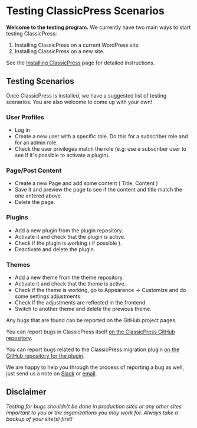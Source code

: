 # Testing ClassicPress Scenarios

**Welcome to the testing program.** We currently have two main ways to start testing ClassicPress:

1. Installing ClassicPress on a current WordPress site
2. Installing ClassicPress on a new site.

See the [Installing ClassicPress](https://docs.classicpress.net/installing-classicpress/) page for detailed instructions.

## Testing Scenarios

Once ClassicPress is installed, we have a suggested list of testing scenarios. You are also welcome to come up with your own!

### User Profiles

- Log in
- Create a new user with a specific role. Do this for a subscriber role and for an admin role.
- Check the user privileges match the role (e.g: use a subscriber user to see if it's possible to activate a plugin).

### Page/Post Content

- Create a new Page and add some content ( Title, Content )
- Save it and preview the page to see if the content and title match the one entered above.
- Delete the page.

### Plugins

- Add a new plugin from the plugin repository.
- Activate it and check that the plugin is active.
- Check if the plugin is working ( if possible ).
- Deactivate and delete the plugin.

### Themes

- Add a new theme from the theme repository.
- Activate it and check that the theme is active.
- Check if the theme is working, go to Appearance -> Customize and do some settings adjustments.
- Check if the adjustments are reflected in the frontend.
- Switch to another theme and delete the previous theme.

Any bugs that are found can be reported on the GitHub project pages.

You can report bugs in ClassicPress itself [on the ClassicPress GitHub repository](https://github.com/ClassicPress/ClassicPress/issues/new).

You can report bugs related to the ClassicPress migration plugin [on the GitHub repository for the plugin](https://github.com/ClassicPress/ClassicPress-Migration-Plugin/issues/new).

We are happy to help you through the process of reporting a bug as well, just send us a note on [Slack](https://www.classicpress.net/join-slack/) or [email](mailto:qa@classicpress.net).

## Disclaimer

_Testing for bugs shouldn’t be done in production sites or any other sites important to you or the organizations you may work for. Always take a backup of your site(s) first!_




